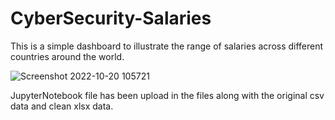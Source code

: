 # CyberSecurity-Salaries

This is a simple dashboard to illustrate the range of salaries across different countries around the world.

![Screenshot 2022-10-20 105721](https://user-images.githubusercontent.com/114568832/196905114-5b0cbc81-93ab-4950-96aa-47b721df48fc.png)

JupyterNotebook file has been upload in the files along with the original csv data and clean xlsx data.
